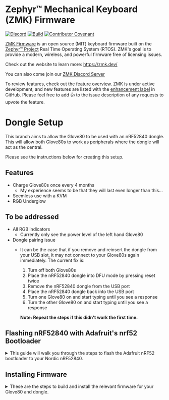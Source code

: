 # Zephyr™ Mechanical Keyboard (ZMK) Firmware

[![Discord](https://img.shields.io/discord/719497620560543766)](https://zmk.dev/community/discord/invite)
[![Build](https://github.com/zmkfirmware/zmk/workflows/Build/badge.svg)](https://github.com/zmkfirmware/zmk/actions)
[![Contributor Covenant](https://img.shields.io/badge/Contributor%20Covenant-v2.0%20adopted-ff69b4.svg)](CODE_OF_CONDUCT.md)

[ZMK Firmware](https://zmk.dev/) is an open source (MIT) keyboard firmware built on the [Zephyr™ Project](https://www.zephyrproject.org/) Real Time Operating System (RTOS). ZMK's goal is to provide a modern, wireless, and powerful firmware free of licensing issues.

Check out the website to learn more: https://zmk.dev/

You can also come join our [ZMK Discord Server](https://zmk.dev/community/discord/invite)

To review features, check out the [feature overview](https://zmk.dev/docs/). ZMK is under active development, and new features are listed with the [enhancement label](https://github.com/zmkfirmware/zmk/issues?q=is%3Aissue+is%3Aopen+label%3Aenhancement) in GitHub. Please feel free to add 👍 to the issue description of any requests to upvote the feature.

# Dongle Setup

This branch aims to allow the Glove80 to be used with an nRF52840 dongle. This will allow both Glove80s to work as peripherals where the dongle will act as the central.

Please see the instructions below for creating this setup. 

## Features
- Charge Glove80s once every 4 months 
    - My experience seems to be that they will last even longer than this...
- Seemless use with a KVM
- RGB Underglow

## To be addressed
- All RGB indicators
    - Currently only see the power level of the left hand Glove80
- Dongle pairing issue
    - It can be the case that if you remove and reinsert the dongle from your USB slot, it may not connect to your Glove80s again immediately. The current fix is:
        1. Turn off both Glove80s
        2. Place the nRF52840 dongle into DFU mode by pressing reset twice
        3. Remove the nRF52840 dongle from the USB port
        4. Place the nRF52840 dongle back into the USB port
        5. Turn one Glove80 on and start typing until you see a response
        6. Turn the other Glove80 on and start typing until you see a response

        **Note: Repeat the steps if this didn't work the first time.**

## Flashing nRF52840 with Adafruit's nrf52 Bootloader

<details>
<summary> This guide will walk you through the steps to flash the Adafruit nRF52 bootloader to your Nordic nRF52840. </summary> 

### Prerequisites

Before you begin, make sure you have the following:

- nRF52840 dongle
- ST-Link-V2/J-Link
- [`OpenOCD`](https://openocd.org/pages/getting-openocd.html)
```bash
apt-get install openocd
```
- `nrf52840_bboard_bootloader-<version>.hex` firmware file from [Adafruit's Github.](https://github.com/adafruit/Adafruit_nRF52_Bootloader/releases)


### Install Adafruit nrfutil Bootloader on nRF52840 using OpenOCD

1. **Connect the Debugger**: Connect the SWD pins from the debugger to the nRF52840 chip. The SWD pins are usually labeled SWDIO and SWDCLK. If you are using a J-Link debugger, you will also need to connect the VDD (3.3V) and GND pins to power the nRF52840 during the programming process.

2. **Start OpenOCD as a Telnet Server**: Open a terminal or command prompt and start OpenOCD as a Telnet server, specifying the transport type based on your debugger:

   For ST-Link (hla_swd - Serial Wire Debug):
   ```bash
   openocd -f interface/stlink.cfg -c "transport select hla_swd" -f target/nrf52.cfg
   ```

   For J-Link (swd - Serial Wire Debug):
   ```bash
   openocd -f interface/jlink.cfg -c "transport select swd" -f target/nrf52.cfg
   ```

3. **Connect via Telnet**: Now that OpenOCD is running as a Telnet server, you can connect to it via Telnet. Open a new terminal or command prompt window and run:
   ```bash
   telnet localhost 4444
   ```

   This will establish a Telnet connection to OpenOCD running on your local machine.

4. **Erase the Flash**: Once connected via Telnet, you can issue the `nrf5 mass_erase` command to erase the flash memory of the nRF52840:
   ```bash
   nrf5 mass_erase
   ```

   **Note**: Do not disconnect the nRF52840 after performing the mass erase when using an ST-Link-V2. The mass erase operation resets the voltage register, which may interfere with further programming using the ST-Link-V2.

5. **Program the Bootloader**: Download the Adafruit nrfutil bootloader HEX file from the Adafruit GitHub repository. Then, program the bootloader onto the nRF52840 using the following command:
   ```bash
   flash write_image bootloader.hex
   ```

   Replace `bootloader.hex` with the filename of the Adafruit nrfutil bootloader HEX file you downloaded, such as:

   ```bash
   flash write_image nrf52840_bboard_bootloader-0.7.0_s140_6.1.1.hex 
   ```

6. **Verify the Image**: After programming the bootloader, you can verify the image using the following command:
   ```bash
   verify_image bootloader.hex
   ```
   For example:
   ```bash
   verify_image nrf52840_bboard_bootloader-0.7.0_s140_6.1.1.hex 
   ```

   **Note**: If the verification fails, it indicates that the write was not successful. In that case, you will need to rerun step 4 (mass erase) and then step 5 (bootloader programming) to ensure the correct flashing of the bootloader onto the nRF52840.

7. **Reset the Device**: After programming and verifying the bootloader, you can reset the device using the following command:
   ```bash
   reset run
   ```

8. **Exit Telnet**: To exit the Telnet connection, simply type:
   ```bash
   exit
   ```

   This will close the Telnet session.

Remember to adjust the filenames, paths, and configurations according to your specific setup. If you are using a J-Link, make sure to connect VDD and GND to power the nRF52840 during the programming process. If you are using an ST-Link-V2, refrain from disconnecting the nRF52840 after performing the mass erase to avoid potential communication issues. Always exercise caution when working with bootloaders and firmware.

</details>

## Installing Firmware

<details>

<summary> These are the steps to build and install the relevant firmware for your Glove80 and dongle. </summary> 

### Importing a Custom Keymap

To copy over an existing keymap, export your keymap from the Glove80 layout editor. If you already have your keymap file in a different location, that will work too.

This keymap file needs to be copied to:

```bash
app/boards/shields/glove80_dongle/glove80_dongle.keymap
```
**Note: Ensure that the file name is `glove80_dongle.keymap`**
### Building Firmware

There are three separate files we will build, one for each half of our Glove80 and one for the dongle. First change into the app directory by:
```bash
cd app
```
You can then run the following commands, `-d` specifies the directory so feel free to specify a different location. 
```bash
west build -p -d build/glove80_lh -b glove80_lh
```

```bash
west build -p -d build/glove80_rh -b glove80_rh
```

```bash
west build -p -d build/dongle -b nordic_nrf52840_dongle_slicemk -- -DSHIELD=glove80_dongle
```

### Installing Firmware
To install the firmware we are just required to copy over the files to our devices. First we need to place our devices in DFU mode.

#### Glove80 Left Hand 
1. First turn off the Glove80 left hand side and connect a USB from the Glove80 to your computer. 
2. For the left hand side, and the default key layout, press and hold `Magic` and `E`. While this is being held, switch on the power switch of the left hand side.
3. Your bootloader will then appear as USB Mass Storage Device `GLV80LHBOOT` which signifies being in DFU mode.
4. Copy the file `app/build/glove80_lh/zephyr/zmk.uf2` (or your specified location) to the root directory of the USB Mass Storage device. 

#### Glove80 Right Hand
1. First turn off the Glove80 right hand side and connect a USB from the Glove80 to your computer.
2. For the right hand side, and the default key layout, press and hold `I` and `PgDn`. While this is being held, switch on the power switch of the right hand side.
3. Your bootloader will then appear as USB Mass Storage Device `GLV80RHBOOT` which signifies being in DFU mode.
4. Copy the file `app/build/glove80_rh/zephyr/zmk.uf2` to the root directory of the USB Mass Storage device. 

#### Dongle
1. Double press the reset switch in quick succession to enter DFU mode.
2. Your bootloader will then appear as USB Mass Storage Device `BBOARDBOOT` which signifies being in DFU mode.  
2. Copy the file `app/build/dongle/zephyr/zmk.uf2` to the root directory of the USB Mass Storage device. 


</details>